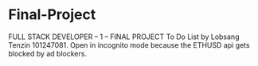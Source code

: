 # Final-Project
FULL STACK DEVELOPER – 1 – FINAL PROJECT
To Do List by Lobsang Tenzin 101247081.
Open in incognito mode because the ETHUSD api gets blocked by ad blockers.
